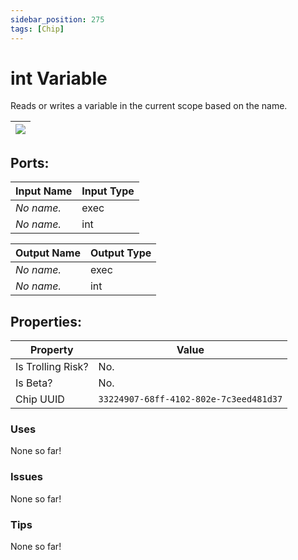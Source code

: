 ```yaml
---
sidebar_position: 275
tags: [Chip]
---
```


# int Variable


Reads or writes a variable in the current scope based on the name.

| ![](https://images-ext-2.discordapp.net/external/MPmIaQzlEPmgGWlgi-WxBBXt0Bjv_zWPkg1y1f_sy3s/https/www.recroomcircuits.com/image/circuit/absolute-value?width=206&height=108) |
|-----|

## Ports:

| Input Name | Input Type |
|-----------|-----------|
| *No name.* | exec |
| *No name.* | int |

| Output Name | Output Type |
|-----------|-----------|
| *No name.* | exec |
| *No name.* | int |

## Properties:

| Property  | Value |
|-------------------|-----------|
| Is Trolling Risk? | No. |
| Is Beta? | No. |
| Chip UUID | `33224907-68ff-4102-802e-7c3eed481d37` |

### Uses
None so far!

### Issues
None so far!

### Tips
None so far!

